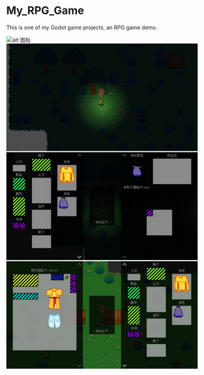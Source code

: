 # My_RPG_Game
This is one of my Godot game projects, an RPG game demo.


![alt 图标]([Resource\Image\1.png](https://github.com/AHKENPEITA/My_RPG_Game/blob/main/Resource/Image/1.png?raw=true))
![alt 图标](Resource\Image\2.png)
![alt 图标](Resource\Image\3.png)
![alt 图标](Resource\Image\4.png)
